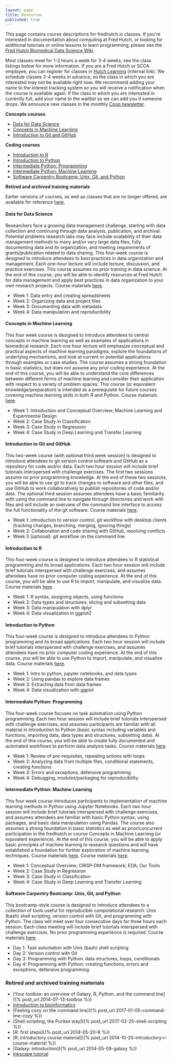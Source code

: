 ```yaml
---
layout: page
title: Resources
published: true
---
```


This page contains course descriptions for fredhutch.io classes. If you're interested in documentation about computing at Fred Hutch, or looking for additional tutorials or online lessons to learn programming, please see the [Fred Hutch Biomedical Data Science Wiki](http://sciwiki.fredhutch.org).


Most classes meet for 1-2 hours a week for 3-4 weeks; see the class listings below for more information. If you are a Fred Hutch or SCCA employee, you can register for classes in [Hutch Learning](https://centernet.fredhutch.org/cn/u/training/access-hutch-learning.html) (internal link). We schedule classes 2-4 weeks in advance, so the class in which you are interested may not be available right now. We recommend adding your name to the interest tracking system so you will receive a notification when the course is available again. If the class in which you are interested in currently full, add your name to the waitlist so we can add you if someone drops. We announce new classes in the monthly [Coop newsletter](https://research.fhcrc.org/coop/en/newsletter.html).

**Concepts courses**
- [Data for Data Science](#data-for-data-science)
- [Concepts in Machine Learning](#concepts-in-machine-learning)
- [Introduction to Git and GitHub](#introduction-to-git-and-github)

**Coding courses**
- [Introduction to R](#introduction-to-r)
- [Introduction to Python](#introduction-to-python)
- [Intermediate Python: Programming](#intermediate-python-programming)
- [Intermediate Python: Machine Learning](#intermediate-python-machine-learning)
- [Software Carpentry Bootcamp: Unix, Git, and Python](#software-carpentry-bootcamp-unix-git-and-python)

**Retired and archived training materials**

Earlier versions of courses, as well as classes that are no longer offered, are available for reference [here](#retired-and-archived-training-materials).

#### Data for Data Science

Researchers face a growing data management challenge, starting with data collection and continuing through data analysis, publication, and archival. Potential problems research labs may face include scalability of their data management methods to many and/or very large data files, fully documenting data and its organization, and meeting requirements of grants/publication related to data sharing. This four-week course is designed to introduce attendees to best practices in data organization and management. Each one-hour lecture will include lecture, discussion, and practice exercises. This course assumes no prior training in data science. At the end of this course, you will be able to identify resources at Fred Hutch for data management and apply best practices in data organization to your own research projects. Course materials [here](https://github.com/fredhutchio/data_for_data_science).
* Week 1: Data entry and creating spreadsheets
* Week 2: Organizing data and project files
* Week 3: Documenting data with metadata
* Week 4: Data manipulation and reproducibility

#### Concepts in Machine Learning

This four week course is designed to introduce attendees to central concepts in machine learning as well as examples of applications in biomedical research. Each one hour lecture will emphasize conceptual and practical aspects of machine learning paradigms, explore the foundations of underlying mechanisms, and look at current or potential applications through examples or case studies. The course assumes a strong foundation in basic statistics, but does not assume any prior coding experience. At the end of this course, you will be able to understand the core differences between different forms of machine learning and consider their application with respect to a variety of problem spaces. This course (or equivalent knowledge/preparation) is intended as a prerequisite for future courses covering machine learning skills in both R and Python. Course materials [here](https://github.com/fredhutchio/concepts_machine_learning).
* Week 1: Introduction and Conceptual Overview; Machine Learning and Experimental Design
* Week 2: Case Study in Classification
* Week 3: Case Study in Regression
* Week 4: Case Study in Deep Learning and Transfer Learning

#### Introduction to Git and GitHub

This two-week course (with optional third week session) is designed to introduce attendees to git version control software and GitHub as a repository for code and/or data. Each two hour session will include brief tutorials interspersed with challenge exercises. The first two sessions assume no prior programming knowledge. At the end of these two sessions, you will be able to use git to track changes to software and other files, and use GitHub to work collaboratively to publish repositories of code and/or data. The optional third session assumes attendees have a basic familiarity with using the command line to navigate through directories and work with files and will include an overview of the command line interface to access the full functionality of the git software. Course materials [here](https://github.com/fredhutchio/git_github_intro).
* Week 1: introduction to version control, git workflow with desktop clients (tracking changes, branching, merging, ignoring things)
* Week 2: Collaboration and code sharing with GitHub, resolving conflicts
* Week 3 (optional): git workflow on the command line

#### Introduction to R

This four-week course is designed to introduce attendees to R statistical programming and its broad applications. Each two hour session will include brief tutorials interspersed with challenge exercises, and assumes attendees have no prior computer coding experience. At the end of this course, you will be able to use R to import, manipulate, and visualize data. Course materials [here](https://github.com/fredhutchio/R_intro).
* Week 1: R syntax, assigning objects, using functions
* Week 2: Data types and structures; slicing and subsetting data
* Week 3: Data manipulation with dplyr
* Week 4: Data visualization in ggplot2

#### Introduction to Python

This four-week course is designed to introduce attendees to Python programming and its broad applications. Each two hour session will include brief tutorials interspersed with challenge exercises, and assumes attendees have no prior computer coding experience. At the end of this course, you will be able to use Python to import, manipulate, and visualize data. Course materials [here](https://github.com/fredhutchio/python_intro).
* Week 1: Intro to python, jupyter notebooks, and data types
* Week 2: Using pandas to explore data frames
* Week 3: Extracting data from data frames
* Week 4: Data visualization with ggplot

#### Intermediate Python: Programming

This four-week course focuses on task automation using Python programming. Each two hour session will include brief tutorials interspersed with challenge exercises, and assumes participants are familiar with all material in Introduction to Python (basic syntax including variables and functions, importing data, data types and structures, subsetting data). At the end of this course, you will be able to create fully documented and automated workflows to perform data analysis tasks. Course materials [here](https://github.com/fredhutchio/python_programming).
* Week 1: Review of pre-requisites, repeating actions with loops
* Week 2: Analyzing data from multiple files, conditional statements, creating functions
* Week 3: Errors and exceptions, defensive programming
* Week 4: Debugging, modules/packaging for reproducibility

#### Intermediate Python: Machine Learning

This four week course introduces participants to implementation of machine learning methods in Python using Jupyter Notebooks. Each two hour session will include brief tutorials interspersed with challenge exercises, and assumes attendees are familiar with basic Python syntax, using packages, and basic data manipulation using Pandas. The course also assumes a strong foundation in basic statistics as well as prior/concurrent participation in the fredhutch.io course Concepts in Machine Learning (or equivalent experience). At the end of this course, you will be able to apply basic principles of machine learning to research questions and will have established a foundation for further exploration of machine learning techniques. Course materials [here](https://github.com/fredhutchio/python_machine_learning). Course materials [here](https://github.com/fredhutchio/python_machine_learning).
- Week 1: Conceptual Overview; CRISP-DM framework; EDA; Our Tools
- Week 2: Case Study in Regression
- Week 3: Case Study in Classification
- Week 4: Case Study in Deep Learning and Transfer Learning

#### Software Carpentry Bootcamp: Unix, Git, and Python

This bootcamp-style course is designed to introduce attendees to a collection of tools useful for reproducible computational research: Unix (bash) shell scripting, version control with Git, and programming with Python. The class will meet over four consecutive days for three hours each session. Each class meeting will include brief tutorials interspersed with challenge exercises. No prior programming experience is required. Course materials [here](https://software-carpentry.org/lessons/).
* Day 1: Task automation with Unix (bash) shell scripting
* Day 2: Version control with Git
* Day 3: Programming with Python: data structures, loops, conditionals
* Day 4: Programming with Python: creating functions, errors and exceptions, defensive programming

### Retired and archived training materials

* [Your toolbox: an overview of Galaxy, R, Python, and the command line]({% post_url 2014-07-13-toolbox %})
* [Introduction to bioinformatics](http://fredhutchio.github.io/intro-bioinformatics/)
* [Feeling cozy on the command line]({% post_url 2017-01-05-command-line-cozy %})
* [Shell scripting, the Puritan way]({% post_url 2017-02-25-shell-scripting %})
* [R: first steps]({% post_url 2014-05-20-R %})
* [R: introductory course material]({% post_url 2014-10-20-introductory-r-course-material %})
* [Galaxy: introduction]({% post_url 2014-05-09-galaxy %})
* [Inkscape tutorial](https://github.com/fredhutchio/inkscape-tutorial)
